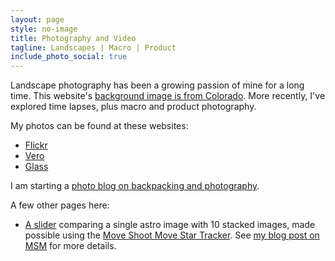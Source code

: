 ```yaml
---
layout: page
style: no-image
title: Photography and Video
tagline: Landscapes | Macro | Product
include_photo_social: true
---
```


Landscape photography has been a growing passion of mine for a long time. This website's <a href="https://www.flickr.com/photos/deanwampler/15905693911/in/album-72157649110558517/" target="_flickr">background image is from Colorado</a>. More recently, I've explored time lapses, plus macro and product photography.

My photos can be found at these websites:
* <a href="https://www.flickr.com/photos/deanwampler/" target="_flickr">Flickr</a>
* <a href="https://vero.co/bucktrends/" target="_vero">Vero</a>
* <a href="https://glass.photo/bucktrends" target="_glass">Glass</a>

I am starting a <a href="https://medium.com/the-backpacking-photographer" target="_blog">photo blog on backpacking and photography</a>.

A few other pages here:

* [A slider](msm1-slider-widget.html) comparing a single astro image with 10 stacked images, made possible using the <a href="https://www.moveshootmove.com/collections/sifo-rotator/products/sifo-rotator-for-star-tracking-time-lapse-panorama-photography" target="_msm">Move Shoot Move Star Tracker</a>. See <a href="https://medium.com/the-backpacking-photographer/move-shoot-move-for-astrophotography-f740bb4a49dc" target="_msm_blog">my blog post on MSM</a> for more details.

    

  
